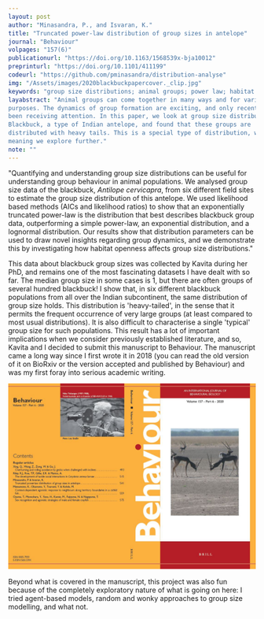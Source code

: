 ```yaml
---
layout: post
author: "Minasandra, P., and Isvaran, K."
title: "Truncated power-law distribution of group sizes in antelope"
journal: "Behaviour"
volpages: "157(6)"
publicationurl: "https://doi.org/10.1163/1568539x-bja10012"
preprinturl: "https://doi.org/10.1101/411199"
codeurl: "https://github.com/pminasandra/distribution-analyse"
img: "/Assets/images/2020blackbuckpapercover._clip.jpg"
keywords: "group size distributions; animal groups; power law; habitat openness; blackbuck"
layabstract: "Animal groups can come together in many ways and for various
purposes. The dynamics of group formation are exciting, and only recently have
been receiving attention. In this paper, we look at group size distributions in
Blackbuck, a type of Indian antelope, and found that these groups are
distributed with heavy tails. This is a special type of distribution, whose
meaning we explore further."
note: ""
---
```


"Quantifying and understanding group size distributions can be useful for
understanding group behaviour in animal populations. We analysed group size data
of the blackbuck, _Antilope cervicapra_, from six different field sites to
estimate the group size distribution of this antelope. We used likelihood based
methods (AICs and likelihood ratios) to show that an exponentially truncated
power-law is the distribution that best describes blackbuck group data,
outperforming a simple power-law, an exponential distribution, and a lognormal
distribution. Our results show that distribution parameters can be used to draw
novel insights regarding group dynamics, and we demonstrate this by
investigating how habitat openness affects group size distributions."

This data about blackbuck group sizes was collected by Kavita during her PhD,
and remains one of the most fascinating datasets I have dealt with so far. The
median group size in some cases is 1, but there are often groups of several
hundred blackbuck! I show that, in six different blackbuck populations from all
over the Indian subcontinent, the same distribution of group size holds. This
distribution is 'heavy-tailed', in the sense that it permits the frequent
occurrence of very large groups (at least compared to most usual distributions).
It is also difficult to characterise a single 'typical' group size for such
populations.
This result has a lot of important implications when we consider previously established
literature, and so, Kavita and I decided to submit this manuscript to Behaviour.
The manuscript came a long way since I first wrote it in 2018 (you can read the
old version of it on BioRxiv or the version accepted and published by Behaviour)
and was my first foray into serious academic writing.

![Journal Cover](/Assets/images/2020blackbuckpapercover.jpg)

Beyond what is covered in the manuscript, this project was also fun because of
the completely exploratory nature of what is going on here: I tried agent-based
models, random and wonky approaches to group size modelling, and what not.
